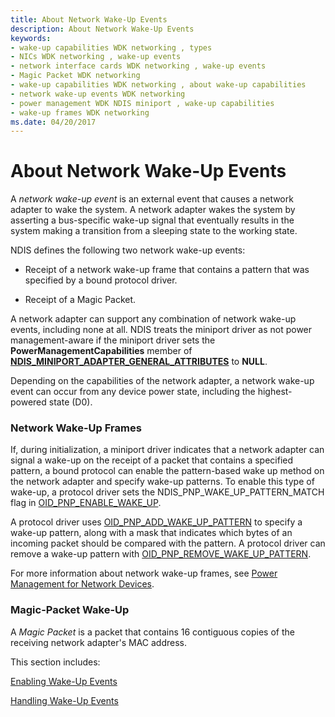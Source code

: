```yaml
---
title: About Network Wake-Up Events
description: About Network Wake-Up Events
keywords:
- wake-up capabilities WDK networking , types
- NICs WDK networking , wake-up events
- network interface cards WDK networking , wake-up events
- Magic Packet WDK networking
- wake-up capabilities WDK networking , about wake-up capabilities
- network wake-up events WDK networking
- power management WDK NDIS miniport , wake-up capabilities
- wake-up frames WDK networking
ms.date: 04/20/2017
---
```


# About Network Wake-Up Events





A *network wake-up event* is an external event that causes a network adapter to wake the system. A network adapter wakes the system by asserting a bus-specific wake-up signal that eventually results in the system making a transition from a sleeping state to the working state.

NDIS defines the following two network wake-up events:

-   Receipt of a network wake-up frame that contains a pattern that was specified by a bound protocol driver.

-   Receipt of a Magic Packet.

A network adapter can support any combination of network wake-up events, including none at all. NDIS treats the miniport driver as not power management-aware if the miniport driver sets the **PowerManagementCapabilities** member of [**NDIS\_MINIPORT\_ADAPTER\_GENERAL\_ATTRIBUTES**](/windows-hardware/drivers/ddi/ndis/ns-ndis-_ndis_miniport_adapter_general_attributes) to **NULL**.

Depending on the capabilities of the network adapter, a network wake-up event can occur from any device power state, including the highest-powered state (D0).

### Network Wake-Up Frames

If, during initialization, a miniport driver indicates that a network adapter can signal a wake-up on the receipt of a packet that contains a specified pattern, a bound protocol can enable the pattern-based wake up method on the network adapter and specify wake-up patterns. To enable this type of wake-up, a protocol driver sets the NDIS\_PNP\_WAKE\_UP\_PATTERN\_MATCH flag in [OID\_PNP\_ENABLE\_WAKE\_UP](./oid-pnp-enable-wake-up.md).

A protocol driver uses [OID\_PNP\_ADD\_WAKE\_UP\_PATTERN](./oid-pnp-add-wake-up-pattern.md) to specify a wake-up pattern, along with a mask that indicates which bytes of an incoming packet should be compared with the pattern. A protocol driver can remove a wake-up pattern with [OID\_PNP\_REMOVE\_WAKE\_UP\_PATTERN](./oid-pnp-remove-wake-up-pattern.md).

For more information about network wake-up frames, see [Power Management for Network Devices](https://go.microsoft.com/fwlink/p/?linkid=9945).

### Magic-Packet Wake-Up

A *Magic Packet* is a packet that contains 16 contiguous copies of the receiving network adapter's MAC address.

This section includes:

[Enabling Wake-Up Events](enabling-wake-up-events.md)

[Handling Wake-Up Events](handling-wake-up-events.md)

 

